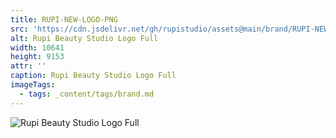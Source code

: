 ```yaml
---
title: RUPI-NEW-LOGO-PNG
src: 'https://cdn.jsdelivr.net/gh/rupistudio/assets@main/brand/RUPI-NEW-LOGO-PNG.png'
alt: Rupi Beauty Studio Logo Full
width: 10641
height: 9153
attr: ''
caption: Rupi Beauty Studio Logo Full
imageTags:
  - tags: _content/tags/brand.md
---
```


![Rupi Beauty Studio Logo Full](https://cdn.jsdelivr.net/gh/rupistudio/assets@main/brand/RUPI-NEW-LOGO-PNG.png "Rupi Beauty Studio Logo Full")
